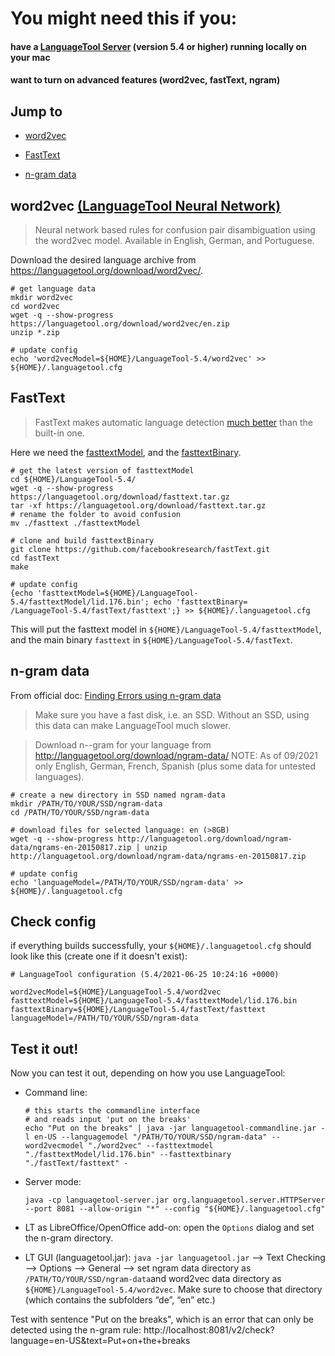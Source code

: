 
# You might need this if you: 
#### have a [LanguageTool Server](https://dev.languagetool.org/http-server)  (version 5.4 or higher) running locally on your mac
#### want to turn on advanced features (word2vec, fastText, ngram) 

## Jump to 
* [word2vec](#word2vec)

* [FastText](#fasttext)

* [n-gram data](#n-gram)

<a name="word2vec"></a>
## word2vec [(LanguageTool Neural Network)](https://github.com/gulp21/languagetool-neural-network)

> Neural network based rules for confusion pair disambiguation using the word2vec model. Available in English, German, and Portuguese.

Download the desired language archive from https://languagetool.org/download/word2vec/. 

  ```
  # get language data 
  mkdir word2vec
  cd word2vec
  wget -q --show-progress https://languagetool.org/download/word2vec/en.zip
  unzip *.zip
  
  # update config 
  echo 'word2vecModel=${HOME}/LanguageTool-5.4/word2vec' >> ${HOME}/.languagetool.cfg
  ```

<a name="fasttext"></a>
## FastText
> FastText makes automatic language detection [much better](https://github.com/languagetool-org/languagetool/blob/master/languagetool-standalone/CHANGES.md#http-api--lt-server-4) than the built-in one.

Here we need the [fasttextModel](https://fasttext.cc/docs/en/language-identification.html), and the [fasttextBinary](https://fasttext.cc/docs/en/support.html).

  ```
  # get the latest version of fasttextModel
  cd ${HOME}/LanguageTool-5.4/
  wget -q --show-progress https://languagetool.org/download/fasttext.tar.gz
  tar -xf https://languagetool.org/download/fasttext.tar.gz
  # rename the folder to avoid confusion
  mv ./fasttext ./fasttextModel 

  # clone and build fasttextBinary
  git clone https://github.com/facebookresearch/fastText.git
  cd fastText
  make

  # update config
  {echo 'fasttextModel=${HOME}/LanguageTool-5.4/fasttextModel/lid.176.bin'; echo 'fasttextBinary=
  /LanguageTool-5.4/fastText/fasttext';} >> ${HOME}/.languagetool.cfg
  ```
This will put the fasttext model in `${HOME}/LanguageTool-5.4/fasttextModel`, and the main binary `fasttext` in `${HOME}/LanguageTool-5.4/fastText`. 

<a name="n-gram"></a>
## n-gram data

From official doc: [Finding Errors using n-gram data](https://dev.languagetool.org/finding-errors-using-n-gram-data)

> Make sure you have a fast disk, i.e. an SSD. Without an SSD, using this data can make LanguageTool much slower.

> Download n--gram for your language from http://languagetool.org/download/ngram-data/ NOTE: As of 09/2021 only English, German, French, Spanish (plus some data for untested languages).

  ```
  # create a new directory in SSD named ngram-data
  mkdir /PATH/TO/YOUR/SSD/ngram-data
  cd /PATH/TO/YOUR/SSD/ngram-data
  
  # download files for selected language: en (>8GB)
  wget -q --show-progress http://languagetool.org/download/ngram-data/ngrams-en-20150817.zip | unzip http://languagetool.org/download/ngram-data/ngrams-en-20150817.zip 
  
  # update config 
  echo 'languageModel=/PATH/TO/YOUR/SSD/ngram-data' >> ${HOME}/.languagetool.cfg
  ```

## Check config

if everything builds successfully, your `${HOME}/.languagetool.cfg` should look like this (create one if it doesn't exist):
  ```
  # LanguageTool configuration (5.4/2021-06-25 10:24:16 +0000)
  
  word2vecModel=${HOME}/LanguageTool-5.4/word2vec
  fasttextModel=${HOME}/LanguageTool-5.4/fasttextModel/lid.176.bin
  fasttextBinary=${HOME}/LanguageTool-5.4/fastText/fasttext
  languageModel=/PATH/TO/YOUR/SSD/ngram-data
  ```


## Test it out!
Now you can test it out, depending on how you use LanguageTool:

* Command line: 
  ```
  # this starts the commandline interface 
  # and reads input 'put on the breaks'
  echo "Put on the breaks" | java -jar languagetool-commandline.jar -l en-US --languagemodel "/PATH/TO/YOUR/SSD/ngram-data" --word2vecmodel "./word2vec" --fasttextmodel "./fasttextModel/lid.176.bin" --fasttextbinary "./fastText/fasttext" - 
  ```

* Server mode:
  ```
  java -cp languagetool-server.jar org.languagetool.server.HTTPServer --port 8081 --allow-origin "*" --config "${HOME}/.languagetool.cfg"
  ```

* LT as LibreOffice/OpenOffice add-on: open the `Options` dialog and set the n-gram directory.

+ LT GUI (languagetool.jar): `java -jar languagetool.jar` --> Text Checking --> Options --> General --> set ngram data directory as `/PATH/TO/YOUR/SSD/ngram-data`and word2vec data directory as `${HOME}/LanguageTool-5.4/word2vec`. Make sure to choose that directory (which contains the subfolders “de”, “en” etc.)


Test with sentence "Put on the breaks", which is an error that can only be detected using the n-gram rule:
http://localhost:8081/v2/check?language=en-US&text=Put+on+the+breaks


